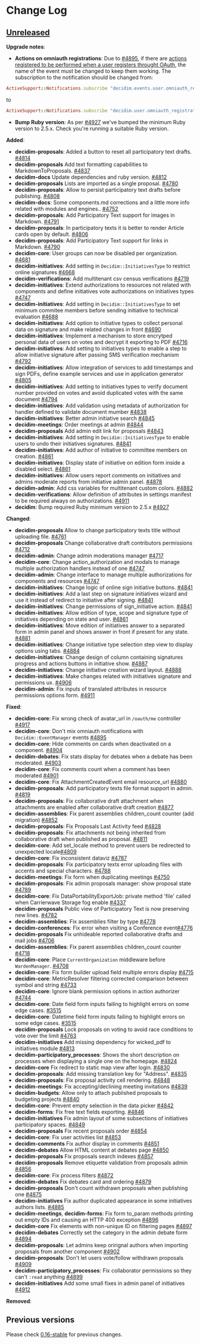 # Change Log

## [Unreleased](https://github.com/decidim/decidim/tree/HEAD)

**Upgrade notes**:

- **Actions on omniauth registrations**: Due to [#4895](https://github.com/decidim/decidim/pull/4895), if there are [actions registered to be performed when a user registers throught OAuth](https://github.com/decidim/decidim/blob/master/docs/customization/oauth.md#performing-more-actions-on-omniauth-registration), the name of the event must be changed to keep them working. The subscription to the notification should be changed from:

```ruby
ActiveSupport::Notifications.subscribe "decidim.events.user.omniauth_registration" do |name, started, finished, unique_id, data|
```

to

```ruby
ActiveSupport::Notifications.subscribe "decidim.user.omniauth_registration" do |name, started, finished, unique_id, data|
```


- **Bump Ruby version**: As per [\#4927](https://github.com/decidim/decidim/pull/4927) we've bumped the minimum Ruby version to 2.5.x. Check you're running a suitable Ruby version.

**Added**:

- **decidim-proposals**: Added a button to reset all participatory text drafts. [\#4814](https://github.com/decidim/decidim/pull/4814)
- **decidim-proposals** Add text formatting capabilities to MarkdownToProposals. [\#4837](https://github.com/decidim/decidim/pull/4837)
- **decidim-docs** Update dependencies and ruby version. [\#4812](https://github.com/decidim/decidim/pull/4812)
- **decidim-proposals** Lists are imported as a single proposal. [\#4780](https://github.com/decidim/decidim/pull/4780)
- **decidim-proposals**: Allow to persist participatory text drafts before publishing. [\#4808](https://github.com/decidim/decidim/pull/4808)
- **decidim-docs**: Some components.md corrections and a little more info related with modules and engines.. [\#4752](https://github.com/decidim/decidim/pull/4752)
- **decidim-proposals**: Add Participatory Text support for images in Markdown. [\#4791](https://github.com/decidim/decidim/pull/4791)
- **decidim-proposals**: In participatory texts it is better to render Article cards open by default. [\#4806](https://github.com/decidim/decidim/pull/4806)
- **decidim-proposals**: Add Participatory Text support for links in Markdown. [\#4790](https://github.com/decidim/decidim/pull/4790)
- **decidim-core**: User groups can now be disabled per organization. [\#4681](https://github.com/decidim/decidim/pull/4681/)
- **decidim-initiatives**: Add setting in `Decidim::InitiativesType` to restrict online signatures [\#4668](https://github.com/decidim/decidim/pull/4668)
- **decidim-verifications**: Add multitenant csv census verifications [\#4719](https://github.com/decidim/decidim/pull/4719)
- **decidim-initiatives**: Extend authorizations to resources not related with components and define initiatives vote authorizations on initiatives types [\#4747](https://github.com/decidim/decidim/pull/4747)
- **decidim-initiatives**: Add setting in `Decidim::InitiativesType` to set minimum commitee members before sending initiative to technical evaluation [\#4688](https://github.com/decidim/decidim/pull/4688)
- **decidim-initiatives**: Add option to initiative types to collect personal data on signature and make related changes in front [\#4690](https://github.com/decidim/decidim/pull/4690)
- **decidim-initiatives**: Implement a mechanism to store encrytped personal data of users on votes and decrypt it exporting to PDF [\#4716](https://github.com/decidim/decidim/pull/4716)
- **decidim-initiatives**: Add setting to initiatives types to enable a step to allow initiative signature after passing SMS verification mechanism [\#4792](https://github.com/decidim/decidim/pull/4792)
- **decidim-initiatives**: Allow integration of services to add timestamps and sign PDFs, define example services and use in application generator [\#4805](https://github.com/decidim/decidim/pull/4805)
- **decidim-initiatives**: Add setting to initiatives types to verify document number provided on votes and avoid duplicated votes with the same document [\#4794](https://github.com/decidim/decidim/pull/4794)
- **decidim-initiatives**: Add validation using metadata of authorization for handler defined to validate document mumber [\#4838](https://github.com/decidim/decidim/pull/4838)
- **decidim-initiatives**: Better admin initiative search [\#4845](https://github.com/decidim/decidim/pull/4845)
- **decidim-meetings**: Order meetings at admin [\#4844](https://github.com/decidim/decidim/pull/4844)
- **decidim-proposals** Add admin edit link for proposals [\#4843](https://github.com/decidim/decidim/pull/4843)
- **decidim-initiatives**: Add setting in `Decidim::InitiativesType` to enable users to undo their initiatives signatures. [\#4841](https://github.com/decidim/decidim/pull/4841)
- **decidim-initiatives**: Add author of initiative to committee members on creation. [\#4861](https://github.com/decidim/decidim/pull/4861)
- **decidim-initiatives**: Display state of initiative on edition form inside a disabled select. [\#4861](https://github.com/decidim/decidim/pull/4861)
- **decidim-initiatives**: Allow users report comments on initiatives and admins moderate reports from initiative admin panel. [\#4878](https://github.com/decidim/decidim/pull/4878)
- **decidim-admin**: Add css variables for multitenant custom colors. [\#4882](https://github.com/decidim/decidim/pull/4882)
- **decidim-verifications**: Allow definition of attributes in settings manifest to be required always on authorizations. [\#4911](https://github.com/decidim/decidim/pull/4911)
- **decidim**: Bump required Ruby minimum version to 2.5.x [\#4927](https://github.com/decidim/decidim/pull/4927)

**Changed**:

- **decidim-proposals** Allow to change participatory texts title without uploading file. [\#4761](https://github.com/decidim/decidim/pull/4761)
- **decidim-proposals** Change collaborative draft contributors permissions [\#4712](https://github.com/decidim/decidim/pull/4712)
- **decidim-admin**: Change admin moderations manager [\#4717](https://github.com/decidim/decidim/pull/4717)
- **decidim-core**: Change action_authorization and modals to manage multiple authorization handlers instead of one [\#4747](https://github.com/decidim/decidim/pull/4747)
- **decidim-admin**: Change interface to manage multiple authorizations for components and resources [\#4747](https://github.com/decidim/decidim/pull/4747)
- **decidim-initiatives**: Change logic of online sign initiative buttons. [\#4841](https://github.com/decidim/decidim/pull/4841)
- **decidim-initiatives**: Add a last step on signature initiatives wizard and use it instead of redirect to initiative after signing. [\#4841](https://github.com/decidim/decidim/pull/4841)
- **decidim-initiatives**: Change permissions of sign_initiative action. [\#4841](https://github.com/decidim/decidim/pull/4841)
- **decidim-initiatives**: Allow edition of type, scope and signature type of initiatives depending on state and user. [\#4861](https://github.com/decidim/decidim/pull/4861)
- **decidim-initiatives**: Move edition of initiatives answer to a separated form in admin panel and shows answer in front if present for any state. [\#4881](https://github.com/decidim/decidim/pull/4881)
- **decidim-initiatives**: Change initiative type selection step view to display options using tabs. [\#4884](https://github.com/decidim/decidim/pull/4884)
- **decidim-initiatives**: Change design of column containing signatures progress and actions buttons in initiative show. [\#4887](https://github.com/decidim/decidim/pull/4887)
- **decidim-initiatives**: Change initiative creation wizard layout. [\#4888](https://github.com/decidim/decidim/pull/4888)
- **decidim-initiatives**: Make changes related with initiatives signature and permissions ux. [\#4906](https://github.com/decidim/decidim/pull/4906)
- **decidim-admin**: Fix inputs of translated attributes in resource permissions options form. [\#4911](https://github.com/decidim/decidim/pull/4911)

**Fixed**:

- **decidim-core**: Fix wrong check of avatar_url in `/oauth/me` controller  [#4917](https://github.com/decidim/decidim/pull/4917)
- **decidim-core**: Don't mix omniauth notifications with `Decidim::EventManager` events [#4895](https://github.com/decidim/decidim/pull/4895)
- **decidim-core**: Hide comments on cards when deactivated on a component. [\#4904](https://github.com/decidim/decidim/pull/4904)
- **decidim-debates**: Fix stats display for debates when a debate has been moderated. [\#4903](https://github.com/decidim/decidim/pull/4903)
- **decidim-core**: Fix comments count when a comment has been moderated [\#4901](https://github.com/decidim/decidim/pull/4901)
- **decidim-core**: Fix AttachmentCreatedEvent email resource_url [#4880](https://github.com/decidim/decidim/pull/4880)
- **decidim-proposals**: Add participatory texts file format support in admin. [#4819](https://github.com/decidim/decidim/pull/4819)
- **decidim-proposals**: Fix collaborative draft attachment when attachments are enabled after collaborative draft creation [\#4877](https://github.com/decidim/decidim/pull/4877)
- **decidim-assemblies**: Fix parent assemblies children_count counter (add migration) [\#4852](https://github.com/decidim/decidim/pull/4852/)
- **decidim-proposals**: Fix Proposals Last Activity feed [\#4828](https://github.com/decidim/decidim/pull/4828)
- **decidim-proposals**: Fix attachments not being inherited from collaborative draft when published as proposal. [\#4811](https://github.com/decidim/decidim/pull/4811)
- **decidim-core**: Add set_locale method to prevent users be redirected to unexpected locale[#4809](https://github.com/decidim/decidim/pull/4809)
- **decidim-core**: Fix inconsistent dataviz [\#4787](https://github.com/decidim/decidim/pull/4787)
- **decidim-proposals**: Fix participatory texts error uploading files with accents and special characters. [\#4788](https://github.com/decidim/decidim/pull/4788)
- **decidim-meetings**: Fix form when duplicating meetings [\#4750](https://github.com/decidim/decidim/pull/4750)
- **decidim-proposals**: Fix admin proposals manager: show proposal state [\#4789](https://github.com/decidim/decidim/pull/4789/)
- **decidim-core**: Fix DataPortabilityExportJob: private method 'file' called when Carrierwave Storage fog enable [#4337](https://github.com/decidim/decidim/pull/4337)
- **decidim-proposals** Public view of Participatory Text is now preserving new lines. [\#4782](https://github.com/decidim/decidim/pull/4782)
- **decidim-assemblies**: Fix assemblies filter by type [\#4778](https://github.com/decidim/decidim/pull/4778)
- **decidim-conferences**: Fix error when visiting a Conference event[\#4776](https://github.com/decidim/decidim/pull/4776)
- **decidim-proposals** Fix unhideable reported collaborative drafts and mail jobs [\#4706](https://github.com/decidim/decidim/pull/4706)
- **decidim-assemblies**: Fix parent assemblies children_count counter [\#4718](https://github.com/decidim/decidim/pull/4718/)
- **decidim-core**: Place `CurrentOrganization` middleware before `WardenManager`. [\#4708](https://github.com/decidim/decidim/pull/4708)
- **decidim-core**: Fix form builder upload field multiple errors display [\#4715](https://github.com/decidim/decidim/pull/4715)
- **decidim-core**: MetricResolver filtering corrected comparison between symbol and string [\#4733](https://github.com/decidim/decidim/pull/4733)
- **decidim-core**: Ignore blank permission options in action authorizer [\#4744](https://github.com/decidim/decidim/pull/4744)
- **decidim-core**: Date field form inputs failing to highlight errors on some edge cases. [\#3515](https://github.com/decidim/decidim/pull/3515)
- **decidim-core**: Datetime field form inputs failing to highlight errors on some edge cases. [\#3515](https://github.com/decidim/decidim/pull/3515)
- **decidim-proposals** Lock proposals on voting to avoid race conditions to vote over the limit [\#4763](https://github.com/decidim/decidim/pull/4763)
- **decidim-initiatives** Add missing dependency for wicked_pdf to initiatives module [\#4813](https://github.com/decidim/decidim/pull/4813)
- **decidim-participatory_processes**: Shows the short description on processes when displaying a single one on the homepage. [\#4824](https://github.com/decidim/decidim/pull/4824)
- **decidim-core** Fix redirect to static map view after login. [\#4830](https://github.com/decidim/decidim/pull/4830)
- **decidim-proposals**: Add missing translation key for "Address". [\#4835](https://github.com/decidim/decidim/pull/4835)
- **decidim-proposals**: Fix proposal activity cell rendering. [\#4848](https://github.com/decidim/decidim/pull/4848)
- **decidim-meetings**: Fix accepting/declining meeting invitations [\#4839](https://github.com/decidim/decidim/pull/4839)
- **decidim-budgets**: Allow only to attach published proposals to budgeting projects [\#4840](https://github.com/decidim/decidim/pull/4840)
- **decidim-core**: Prevent empty selection in the data picker [\#4842](https://github.com/decidim/decidim/pull/4842)
- **decidim-forms**: Fix free text fields exporting. [\#4846](https://github.com/decidim/decidim/pull/4846)
- **decidim-initiatives** Fix admin layout of some subsections of initiatives participatory spaces. [\#4849](https://github.com/decidim/decidim/pull/4849)
- **decidim-proposals** Fix recent proposals order [\#4854](https://github.com/decidim/decidim/pull/4854)
- **decidim-core**: Fix user activities list [\#4853](https://github.com/decidim/decidim/pull/4853)
- **decidim-comments** Fix author display in comments [\#4851](https://github.com/decidim/decidim/pull/4851)
- **decidim-debates** Allow HTML content at debates page [\#4850](https://github.com/decidim/decidim/pull/4850)
- **decidim-proposals** Fix proposals search indexes [\#4857](https://github.com/decidim/decidim/pull/4857)
- **decidim-proposals** Remove etiquette validation from proposals admin [\#4856](https://github.com/decidim/decidim/pull/4856)
- **decidim-core**: Fix process filters [\#4872](https://github.com/decidim/decidim/pull/4872)
- **decidim-debates** Fix debates card and ordering [\#4879](https://github.com/decidim/decidim/pull/4879)
- **decidim-proposals** Don't count withdrawn proposals when publishing one [\#4875](https://github.com/decidim/decidim/pull/4875)
- **decidim-initiatives** Fix author duplicated appearance in some initiatives authors lists. [\#4885](https://github.com/decidim/decidim/pull/4885)
- **decidim-meetings**, **decidim-forms**: Fix form to_param methods printing out empty IDs and causing an HTTP 400 exception [\#4896](https://github.com/decidim/decidim/pull/4896)
- **decidim-core** Fix elements with non-unique ID on filtering pages [\#4897](https://github.com/decidim/decidim/pull/4897)
- **decidim-debates** Correctly set the category in the admin debate form [\#4894](https://github.com/decidim/decidim/pull/4894)
- **decidim-proposals**: Let admins keep orirignal authors when importing proposals from another component [\#4902](https://github.com/decidim/decidim/pull/4902)
- **decidim-proposals**: Don't let users vote/follow withdrawn proposals [\#4909](https://github.com/decidim/decidim/pull/4909)
- **decidim-participatory_processes**: Fix collaborator permissions so they can't `:read` anything [\#4899](https://github.com/decidim/decidim/pull/4899)
- **decidim-initiatives** Add some small fixes in admin panel of initiatives [\#4912](https://github.com/decidim/decidim/pull/4912)

**Removed**:

## Previous versions

Please check [0.16-stable](https://github.com/decidim/decidim/blob/0.16-stable/CHANGELOG.md) for previous changes.
